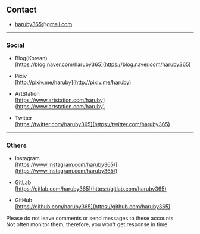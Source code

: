 ## Contact

   * [haruby365@gmail.com](mailto:haruby365@gmail.com)

---
### Social

   * Blog(Korean)  
   [https://blog.naver.com/haruby365](https://blog.naver.com/haruby365)

   * Pixiv  
   [http://pixiv.me/haruby](http://pixiv.me/haruby)

   * ArtStation  
   [https://www.artstation.com/haruby](https://www.artstation.com/haruby)

   * Twitter  
   [https://twitter.com/haruby365](https://twitter.com/haruby365)

---
### Others

   * Instagram  
   [https://www.instagram.com/haruby365/](https://www.instagram.com/haruby365/)

   * GitLab  
   [https://gitlab.com/haruby365](https://gitlab.com/haruby365)

   * GitHub  
   [https://github.com/haruby365](https://github.com/haruby365)

   Please do not leave comments or send messages to these accounts.  
   Not often monitor them, therefore, you won't get response in time.
